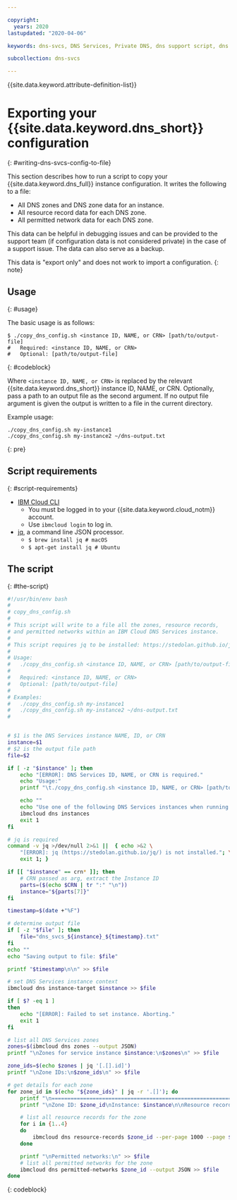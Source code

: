 ```yaml
---

copyright:
  years: 2020
lastupdated: "2020-04-06"

keywords: dns-svcs, DNS Services, Private DNS, dns support script, dns backup script

subcollection: dns-svcs

---
```


{{site.data.keyword.attribute-definition-list}}

# Exporting your {{site.data.keyword.dns_short}} configuration
{: #writing-dns-svcs-config-to-file}

This section describes how to run a script to copy your {{site.data.keyword.dns_full}} instance configuration. It writes the following to a file:
* All DNS zones and DNS zone data for an instance.
* All resource record data for each DNS zone.
* All permitted network data for each DNS zone.

This data can be helpful in debugging issues and can be provided to the support team (if configuration data is not considered private) in the case of a support issue. The data can also serve as a backup.  

This data is "export only" and does not work to import a configuration.
{: note}

## Usage
{: #usage}

The basic usage is as follows:

```console
$ ./copy_dns_config.sh <instance ID, NAME, or CRN> [path/to/output-file]
#   Required: <instance ID, NAME, or CRN>
#   Optional: [path/to/output-file]
```
{: #codeblock}

Where `<instance ID, NAME, or CRN>` is replaced by the relevant {{site.data.keyword.dns_short}} instance ID, NAME, or CRN. Optionally, pass a path to an output file as the second argument. If no output file argument is given the output is written to a file in the current directory.

Example usage:

```console
./copy_dns_config.sh my-instance1
./copy_dns_config.sh my-instance2 ~/dns-output.txt
```
{: pre}

## Script requirements
{: #script-requirements}

* [IBM Cloud CLI](/docs/cli?topic=cli-getting-started)
    * You must be logged in to your {{site.data.keyword.cloud_notm}} account.
    * Use `ibmcloud login` to log in.
* [jq](https://stedolan.github.io/jq/), a command line JSON processor.
    * `$ brew install jq # macOS`
    * `$ apt-get install jq # Ubuntu`

## The script
{: #the-script}

```bash
#!/usr/bin/env bash
#
# copy_dns_config.sh
#
# This script will write to a file all the zones, resource records,
# and permitted networks within an IBM Cloud DNS Services instance.
#
# This script requires jq to be installed: https://stedolan.github.io/jq/
#
# Usage:
#   ./copy_dns_config.sh <instance ID, NAME, or CRN> [path/to/output-file]
#
#   Required: <instance ID, NAME, or CRN>
#   Optional: [path/to/output-file]
#
# Examples:
#   ./copy_dns_config.sh my-instance1
#   ./copy_dns_config.sh my-instance2 ~/dns-output.txt
#


# $1 is the DNS Services instance NAME, ID, or CRN
instance=$1
# $2 is the output file path
file=$2

if [ -z "$instance" ]; then
    echo "[ERROR]: DNS Services ID, NAME, or CRN is required."
    echo "Usage:"
    printf "\t./copy_dns_config.sh <instance ID, NAME, or CRN> [path/to/output-file]\n"

    echo ""
    echo "Use one of the following DNS Services instances when running the script:"
    ibmcloud dns instances
    exit 1
fi

# jq is required
command -v jq >/dev/null 2>&1 ||  { echo >&2 \
    "[ERROR]: jq (https://stedolan.github.io/jq/) is not installed."; \
    exit 1; }

if [[ "$instance" == crn* ]]; then
    # CRN passed as arg, extract the Instance ID
    parts=($(echo $CRN | tr ":" "\n"))
    instance="${parts[7]}"
fi

timestamp=$(date +"%F")

# determine output file
if [ -z "$file" ]; then
    file="dns_svcs_${instance}_${timestamp}.txt"
fi
echo ""
echo "Saving output to file: $file"

printf "$timestamp\n\n" >> $file

# set DNS Services instance context
ibmcloud dns instance-target $instance >> $file

if [ $? -eq 1 ]
then
    echo "[ERROR]: Failed to set instance. Aborting."
    exit 1
fi

# list all DNS Services zones
zones=$(ibmcloud dns zones --output JSON)
printf "\nZones for service instance $instance:\n$zones\n" >> $file

zone_ids=$(echo $zones | jq '[.[].id]')
printf "\nZone IDs:\n$zone_ids\n" >> $file

# get details for each zone
for zone_id in $(echo "${zone_ids}" | jq -r '.[]'); do
    printf "\n==================================================================" >> $file
    printf "\nZone ID: $zone_id\nInstance: $instance\n\nResource records:\n" >> $file

    # list all resource records for the zone
    for i in {1..4}
    do
        ibmcloud dns resource-records $zone_id --per-page 1000 --page $i --output JSON >> $file
    done

    printf "\nPermitted networks:\n" >> $file
    # list all permitted networks for the zone
    ibmcloud dns permitted-networks $zone_id --output JSON >> $file
done
```
{: codeblock}
